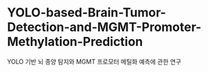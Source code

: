 # YOLO-based-Brain-Tumor-Detection-and-MGMT-Promoter-Methylation-Prediction
YOLO 기반 뇌 종양 탐지와 MGMT 프로모터 메틸화 예측에 관한 연구
